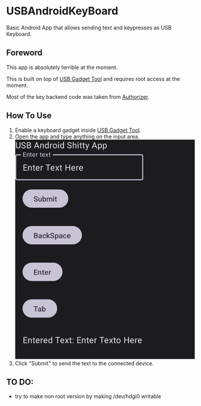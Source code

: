 # USBAndroidKeyBoard
Basic Android App that allows sending text and keypresses as USB Keyboard.

## Foreword

This app is absolutely terrible at the moment.

This is built on top of [USB Gadget Tool](https://github.com/tejado/android-usb-gadget) and requires root access at the moment.

Most of the key backend code was taken from [Authorizer](https://github.com/tejado/Authorizer).


## How To Use

1. Enable a keyboard gadget inside [USB Gadget Tool](https://github.com/tejado/android-usb-gadget).
2. Open the app and type anything on the input area.
![image](images/print.jpg)
4. Click "Submit" to send the text to the connected device.

## TO DO: 
* try to make non root version by making /dev/hdgi0 writable
